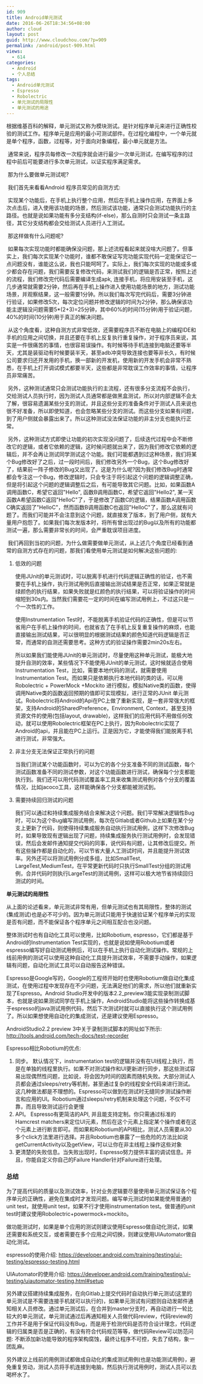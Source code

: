 ```yaml
---
id: 909
title: Android单元测试
date: 2016-06-26T18:34:56+08:00
author: cloud
layout: post
guid: http://www.cloudchou.com/?p=909
permalink: /android/post-909.html
views:
  - 614
categories:
  - Android
  - 个人总结
tags:
  - Android单元测试
  - Espresso
  - Robolectric
  - 单元测试的局限性
  - 单元测试的用途
---
```

<p>     根据维基百科的解释，单元测试又称为模块测试。是针对程序单元来进行正确性校验的测试工作。程序单元是应用的最小可测试部件。在过程化编程中，一个单元就是单个程序，函数，过程等，对于面向对象编程，最小单元就是方法。</p>
<p>​     通常来说，程序员每修改一次程序就会进行最少一次单元测试，在编写程序的过程中前后可能要进行多次单元测试，以证实程序满足需求。 </p>

<p>​     那为什么要做单元测试呢?<br/></p>
<p>​     我们首先来看看Android 程序员常见的自测方式:</p>
<p>​     实现某个功能后，在手机上执行整个应用，然后在手机上操作应用，在界面上多次点击后，进入使用该功能的场景，然后测试该功能，通常只会测试功能执行的主路径。也就是说如果功能有多分支结构(if-else)，那么自测时只会测试一条主路径，其它分支结构都会交给测试人员进行人工测试。</p>
<p>​       那这样做有什么问题呢? </p>
<p>​       如果每次实现功能时都能确保没问题，那上述流程看起来就没啥大问题了。但事实上，我们每次实现某个功能时，谁都不敢保证写完功能实现代码一定能保证它一点问题没有，谁能这么说，我也只能呵呵了。实际上，我们每次实现的功能或多或少都会存在问题，我们需要反复修改代码，来测试我们的逻辑是否正常，按照上述的流程，我们修改完代码后需要编译生成apk, 连接手机，将应用安装至手机，这几步通常就需要2分钟，然后再在手机上操作进入使用功能场景的地方，测试功能场景，并观察结果，这一般需要1分钟。所以我们每次写完代码后，需要3分钟进行验证，如果修改5次，每次定位问题并修改逻辑的时间为2分钟，那么确保该功能主逻辑没问题需要5*(2+3)=25分钟，其中60%的时间(15分钟)用于验证问题，40%的时间(10分钟)用于真正的解决问题。</p>
<p>​       从这个角度看，这种自测方式非常低效，还需要程序员不断在电脑上的编程IDE和手机的应用之间切换，并且还要在手机上反复执行重复操作，对于程序员来说，其实是一件很痛苦的事情，也很容易误操作。有时候等待手机连接到电脑还要等半天，尤其是装驱动有时候要装半天，甚至adb冲突导致连接也要等非长久，有时候公司要求归还开发用的手机，换一部新的开发机，使用新的开发手机会非常不熟悉，在手机上打开调试模式都要半天，这些都是非常耽误工作效率的事情，让程序员非常痛苦。</p>
<p>​       另外，这种测试通常只会测试功能执行的主流程，还有很多分支流程不会执行，交给测试人员执行时，因为测试人员通常都是做黑盒测试，所以对内部逻辑不会太了解，很容易遗漏某些分支的测试，并且这些分支的准备条件对于测试人员来说也很不好准备，所以即使知道，也会忽略某些分支的测试。而这些分支如果有问题，到了用户侧就会暴露出来了。所以这种测试没法保证功能的非主分支也能执行正常。</p>
<p>​        另外，这种测试方式即使让功能的初次实现没问题了，后续迭代过程中会不断修改它的逻辑，或者它依赖的逻辑，这时候问题就出来了，因为我们修改它依赖的逻辑后，并不会再让测试同学测试这个功能。我们可能都遇到过这种场景，我们将某个Bug修改好了之后，过一段时间后，我们修改另外一个Bug，这个Bug修改好了，结果前一阵子修改的Bug又出现了。这是为什么呢?因为我们修改Bug时通常都会专注这一个Bug，修改逻辑时，只会专注于将引起这个问题的逻辑调整正确，但是将引起这个问题的逻辑调整后之后，有可能导致其它问题。比如，如果函数A调用函数C，希望它返回&quot;Hello&quot;, 函数B调用函数C，希望它返回&quot;Hello2&quot;, 某一天函数A希望函数C返回&quot;HelloC&quot;了，于是修改了函数C的逻辑，结果函数A调用函数C确实返回了&quot;HelloC&quot;，然而函数B调用函数C也返回&quot;HelloC&quot;了，那么这就有问题了。而我们可能并不会注意到这个问题，就直接发了版本，到了用户侧，就有大量用户抱怨了。如果我们每次发版本时，将所有曾出现过的Bug以及所有的功能都测试一遍，那么需要非常长的时间，会严重耽误项目进度。</p>
<p>​       我们再回到当初的问题，为什么做需要做单元测试，从上述几个角度已经看到通常的自测方式存在的问题，那我们看使用单元测试是如何解决这些问题的:</p>
<ol><li>
<p>低效的问题 </p>
<p>使用JUnit的单元测试时，可以脱离手机进行代码逻辑正确性的验证，也不需要在手机上操作，执行测试用例后直接输出测试结果是否正常，如果正常就是绿颜色的执行结果，如果失败就是红颜色的执行结果，可以将验证操作的时间缩短到30s内。当然我们需要花一定的时间在编写测试用例上，不过这只是一个一次性的工作。</p>
<p>使用Instrumentation Test时，不能脱离手机验证代码的正确性，但是可以节省用户在手机上操作的时间，也就省去了在手机上反复重复操作的麻烦，也能直接输出测试结果，可以很明显的根据测试结果的颜色知道代码逻辑是否正常，而通常的自测还需要思考。这种方式的验证操作需要2min20s左右。</p>
<p>所以如果我们能使用JUnit的单元测试时，尽量使用这种单元测试，能极大地提升自测的效率，某些情况下不能使用JUnit的单元测试，这时候就适合使用Instrumentation Test，比如，需要本地代码的测试，就需要使用Instrumentation Test。而如果只是依赖执行本地代码的类的话，可以用Robolectric + PowerMock +Mockito 进行模拟，模拟Native类的函数，使得调用Native类的函数返回预期的值即可实现模拟，进行正常的JUnit 单元测试。Robolectric将Android的Api在PC上做了重新实现，是一套非常强大的框架，支持Android的SharedPreference，Environment, Context，甚至支持资源文件的使用(包括layout, drawable)，这样我们的应用代码不用做任何改动，就可以使用Robolectric框架在PC上执行，因为Robolectric实现了Android的api，并且能在PC上运行。正是因为它，才能使得我们能脱离手机进行测试，非常强大。</p>
</li>
<li>
<p>非主分支无法保证正常执行的问题</p>
<p>当我们测试某个功能函数时，可以为它的各个分支准备不同的测试函数，每个测试函数准备不同的测试参数，对这个功能函数进行测试，确保每个分支都能执行到。我们还可以用代码测试覆盖率工具来收集测试用例对各个分支的覆盖情况，比如jacoco工具，这样能确保各个分支都能被测试到。</p>
</li>
<li>
<p>需要持续回归测试的问题</p>
<p>我们可以通过和持续集成服务结合来解决这个问题。我们平常解决逻辑性Bug时，可以为这个Bug编写测试用例，每次在Gitlab或者Github上如果在某个分支上更新了代码，则使得持续集成服务自动执行测试用例，这样下次修改Bug时，如果导致现有逻辑出现了问题，持续集成服务执行测试用例时，会发现错误，然后会发邮件通知提交代码的同事，说代码有问题，让其修改后提交。所有这些操作都是自动化的，可以节省大量人工测试时间，并且能提升测试效率。另外还可以将测试用例分成多组，比如SmallTest, LargeTest,MediumTest，在平常更新代码时只执行SmallTest分组的测试用例，合并代码时则执行LargeTest的测试用例，这样可以极大地节省持续回归测试的时间。</p>
</li>
</ol>
<p><strong>单元测试的局限性</strong> </p>
<p>       从上面的论述看来，单元测试非常有用，但单元测试也有其局限性，整体的测试(集成测试)也是必不可少的。因为单元测试只能用于快速验证某个程序单元的实现是否有问题，而不能保证各个程序单元之间相互配合也没问题。</p>
<p>      整体测试时也有自动化工具可以使用，比如Robotium, espresso，它们都是基于Android的Instrumentation Test实现的，也就是说如使用Robotium或者espresso编写好自动测试用例后，可以在手机上执行自动化测试操作。常规的上线前用例的测试可以使用这种自动化工具提升测试效率，不需要手动操作，如果逻辑有问题，自动化测试工具可以自动报告这种错误。</p>
<p>       Espresso是Google写的，Google的工程师开始时也使用Robotium做自动化集成测试，在使用过程中发现存在不少问题，无法满足他们的需求，所以他们就重新实现了Espresso。Android Studio开发中的版本2.2_preview3能实现录制测试脚本，也就是说如果测试同学在手机上操作，AndroidStudio能将这些操作转换成基于espresso的java测试用例代码，然后下次测试时就可以直接执行这个测试用例了。所以如果想使用自动化的集成测试，还是建议使用Espresso。</p>
<p>       AndroidStudio2.2 preview 3中关于录制测试脚本的网址如下所示: <a href='http://tools.android.com/tech-docs/test-recorder' target='_blank' >http://tools.android.com/tech-docs/test-recorder</a></p>
<p>       Espresso相比Robotium的优点:</p>
<ol><li>
同步。 默认情况下，instrumentation test的逻辑并没有在UI线程上执行，而是在单独的线程里执行。如果不对测试操作和UI更新进行同步，那这些测试容易出现偶然性问题，比如说，将会因为时间的因素而随机失败。大部分测试人员都会通过sleeps/retry等机制，甚至通过复杂的线程安全代码来进行测试。这几种做法都是不理想的。Espresso可以做到在测试时无缝同步测试操作断言和应用的UI。Robotium通过sleeps/retry机制来处理这个问题，不仅不可靠，而且导致测试运行会更慢</li>
<li>
API。 Espresso有更简洁的API, 并且能支持定制。你只需通过标准的Hamcrest matchers来定位UI元素，然后在这个元素上指定某个操作或者在这个元素上进行断言即可。而如果和Robotium的API相比，测试人员需要从30多个click方法里进行选择。并且Robotium也暴露了一些危险的方法比如说getCurrentActivity以及getView，可以让你在非主线程上操作这些对象</li>
<li>
更清楚的失败信息。当失败出现时，Espresso努力提供丰富的调试信息。并且，你能自定义你自己的Failure Handler针对Failure进行处理。 </li>
</ol>
<h3>总结</h3>
<p>     为了提高代码的质量以及测试效率，针对业务逻辑要尽量使用单元测试保证各个程序单元的正确性，避免在集成时才发现问题。编写单元测试时如果能使用普通的unit test，就使用unit test，如果不行才使用instrumentation test。做普通的unit test时建议使用Robolectric+powermock+mockito。</p>
<p>     做功能测试时，如果是单个应用的测试则建议使用Espresso做自动化测试，如果还需要和系统交互，或者需要在多个应用之间切换，则建议使用UIAutomator做自动化测试。</p>
<p>    espresso的使用介绍: <a href='https://developer.android.com/training/testing/ui-testing/espresso-testing.html' target='_blank' >https://developer.android.com/training/testing/ui-testing/espresso-testing.html</a></p>
<p>     UIAutomator的使用介绍: <a href='https://developer.android.com/training/testing/ui-testing/uiautomator-testing.html#setup' target='_blank' >https://developer.android.com/training/testing/ui-testing/uiautomator-testing.html#setup</a></p>
<p>      另外建议搭建持续集成服务，在向Gitlab上提交代码时自动执行单元测试(这里的单元测试是不需要连接手机就可以执行的)，如果单元测试有问题则自动发邮件通知相关人员修改。通过单元测试后，在合并到master分支时，再自动进行一轮比较大的单元测试，单元测试通过后再通知相关人员做代码review，代码review的工作并不是用于保证代码没有Bug，而是用于检测代码是否符合设计理念，代码逻辑的归属类是否是正确的，有没有符合代码规范等等，做代码Review可以防范问题: 不断添加新功能导致的程序架构腐蚀，最终让程序不可控，失去了结构，象一团乱麻。</p>
<p>      另外建议上线前的用例测试都做成自动化的集成测试用例(也是功能测试用例)，避免重复劳动，测试人员将手机连接到电脑，然后执行测试用例时，测试人员可以去喝杯水了。</p>
<p>    <br/></p>
<p></p>
<p></p>
